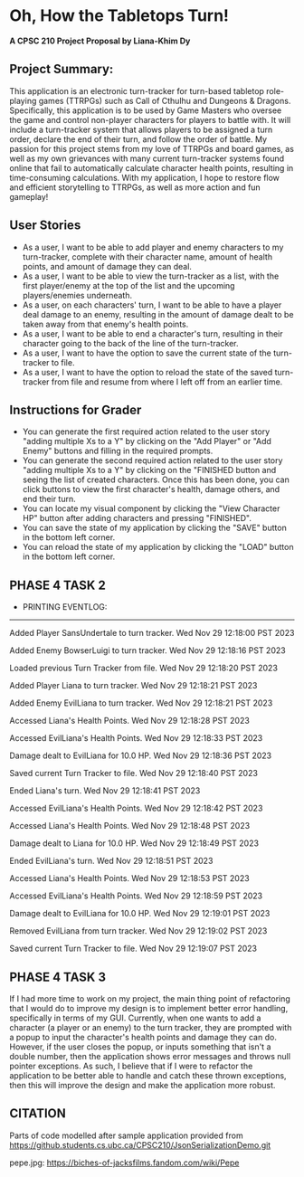 # Oh, How the Tabletops Turn!

**A CPSC 210 Project Proposal by Liana-Khim Dy**

## Project Summary:

This application is an electronic turn-tracker for turn-based tabletop role-playing games (TTRPGs) such as Call of Cthulhu and Dungeons & Dragons. 
Specifically, this application is to be used by Game Masters who oversee the game and control non-player characters for players to battle with.
It will include a turn-tracker system that allows players to be assigned a turn order, declare the end of their turn, and follow the order of battle.
My passion for this project stems from my love of TTRPGs and board games, as well as my own grievances with many current turn-tracker systems found online that
fail to automatically calculate character health points, resulting in time-consuming calculations. With my application, I hope to restore flow and efficient 
storytelling to TTRPGs, as well as more action and fun gameplay!

## User Stories
- As a user, I want to be able to add player and enemy characters to my turn-tracker, complete with their character name, amount of health points, and amount of damage they can deal.
- As a user, I want to be able to view the turn-tracker as a list, with the first player/enemy at the top of the list and the upcoming players/enemies underneath.
- As a user, on each characters' turn, I want to be able to have a player deal damage to an enemy, resulting in the amount of damage dealt to be taken away from that enemy's health points.
- As a user, I want to be able to end a character's turn, resulting in their character going to the back of the line of the turn-tracker.
- As a user, I want to have the option to save the current state of the turn-tracker to file.
- As a user, I want to have the option to reload the state of the saved turn-tracker from file and resume from where I left off from an earlier time.

## Instructions for Grader

- You can generate the first required action related to the user story "adding multiple Xs to a Y" by clicking on the "Add Player" or "Add Enemy" buttons and filling in the required prompts.
- You can generate the second required action related to the user story "adding multiple Xs to a Y" by clicking on the "FINISHED button and seeing the list of created characters. Once this has been done, you can click buttons to view the first character's health, damage others, and end their turn.
- You can locate my visual component by clicking the "View Character HP" button after adding characters and pressing "FINISHED".
- You can save the state of my application by clicking the "SAVE" button in the bottom left corner.
- You can reload the state of my application by clicking the "LOAD" button in the bottom left corner.

## PHASE 4 TASK 2

- PRINTING EVENTLOG:
-------------------
Added Player SansUndertale to turn tracker.
Wed Nov 29 12:18:00 PST 2023

Added Enemy BowserLuigi to turn tracker.
Wed Nov 29 12:18:16 PST 2023

Loaded previous Turn Tracker from file.
Wed Nov 29 12:18:20 PST 2023

Added Player Liana to turn tracker.
Wed Nov 29 12:18:21 PST 2023

Added Enemy EvilLiana to turn tracker.
Wed Nov 29 12:18:21 PST 2023

Accessed Liana's Health Points.
Wed Nov 29 12:18:28 PST 2023

Accessed EvilLiana's Health Points.
Wed Nov 29 12:18:33 PST 2023

Damage dealt to EvilLiana for 10.0 HP.
Wed Nov 29 12:18:36 PST 2023

Saved current Turn Tracker to file.
Wed Nov 29 12:18:40 PST 2023

Ended Liana's turn.
Wed Nov 29 12:18:41 PST 2023

Accessed EvilLiana's Health Points.
Wed Nov 29 12:18:42 PST 2023

Accessed Liana's Health Points.
Wed Nov 29 12:18:48 PST 2023

Damage dealt to Liana for 10.0 HP.
Wed Nov 29 12:18:49 PST 2023

Ended EvilLiana's turn.
Wed Nov 29 12:18:51 PST 2023

Accessed Liana's Health Points.
Wed Nov 29 12:18:53 PST 2023

Accessed EvilLiana's Health Points.
Wed Nov 29 12:18:59 PST 2023

Damage dealt to EvilLiana for 10.0 HP.
Wed Nov 29 12:19:01 PST 2023

Removed EvilLiana from turn tracker.
Wed Nov 29 12:19:02 PST 2023

Saved current Turn Tracker to file.
Wed Nov 29 12:19:07 PST 2023


## PHASE 4 TASK 3

If I had more time to work on my project, the main thing point of refactoring that I would do to improve my design  is
to implement better error handling, specifically in terms of my GUI. Currently, when one wants to add a character
(a player or an enemy) to the turn tracker, they are prompted with a popup to input the character's health points and 
damage they can do. However, if the user closes the popup, or inputs something that isn't a double number, then the 
application shows error messages and throws null pointer exceptions. As such, I believe that if I were to refactor the 
application to be better able to handle and catch these thrown exceptions, then this will improve the design and make 
the application more robust.

## CITATION
Parts of code modelled after sample application provided from https://github.students.cs.ubc.ca/CPSC210/JsonSerializationDemo.git

pepe.jpg: https://biches-of-jacksfilms.fandom.com/wiki/Pepe